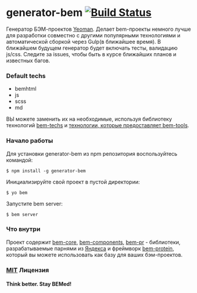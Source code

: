 # generator-bem [![Build Status](https://secure.travis-ci.org/verybigman/generator-bem.png?branch=master)](https://travis-ci.org/verybigman/generator-bem)

Генератор БЭМ-проектов [Yeoman](http://yeoman.io). Делает bem-проекты немного лучше
для разработки совместно с другими популярными технологиями и автоматической сборкой через Gulp(в ближайшее время).
В ближайшем будущем генератор будет включать тесты, валидацию js/css. Следите за issues, чтобы быть в курсе
ближайших планов и известных багов.

### Default techs

- bemhtml
- js
- scss
- md

ВЫ можете заменить их на необходимые, используя библиотеку технологий [bem-techs](https://github.com/verybigman/bem-techs)
и [технологии, которые предоставляет bem-tools](https://github.com/bem/bem-tools/tree/support/0.7.x/lib/techs/v2).

### Начало работы

Для установки generator-bem из npm репозитория воспользуйтесь командой:

```
$ npm install -g generator-bem
```

Инициализируйте свой проект в пустой директории:

```
$ yo bem
```

Запустите bem server:

```
$ bem server
```

### Что внутри

Проект содержит [bem-core](https://github.com/bem/bem-core), [bem-components](https://github.com/bem/bem-components),
[bem-pr](https://github.com/bem/bem-pr) - библиотеки, разрабатываемые парнями из [Яндекса](http://yandex.ru) и фреймворк
[bem-protein](https://github.com/verybigman/bem-protein), который вы можете использовать как базу для ваших бэм-проектов.

### [MIT](http://en.wikipedia.org/wiki/MIT_License) Лицензия

#### Think better. Stay BEMed!